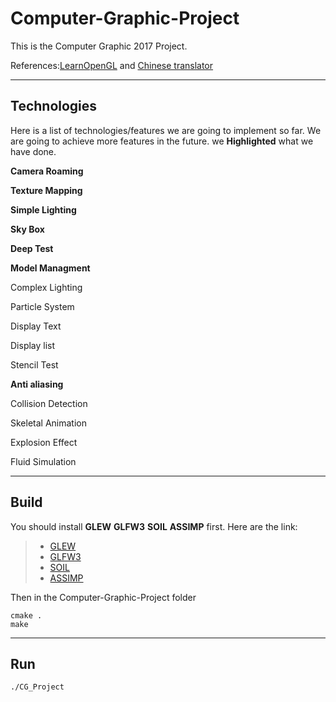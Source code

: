 Computer-Graphic-Project
===================

This is the Computer Graphic 2017 Project.

References:[LearnOpenGL][5] and [Chinese translator][6]

----------

Technologies
-------------

Here is a list of technologies/features we are going to implement so far.
We are going to achieve more features in the future.
we **Highlighted** what we have done.

**Camera Roaming**

**Texture Mapping**

**Simple Lighting**

**Sky Box**

**Deep Test**

**Model Managment**

Complex Lighting

Particle System

Display Text

Display list

Stencil Test

**Anti aliasing**

Collision Detection

Skeletal Animation

Explosion Effect

Fluid Simulation

----------

Build
-------------

You should install **GLEW** **GLFW3** **SOIL** **ASSIMP** first.
Here are the link:

>- [GLEW][1]
>- [GLFW3][2]
>- [SOIL][3]
>- [ASSIMP][4]

Then in the Computer-Graphic-Project folder

```
cmake .
make
```


----------

Run
-------------


```
./CG_Project
```

[1]: http://glew.sourceforge.net/
[2]: http://http://www.glfw.org/
[3]: http://www.lonesock.net/soil.html
[4]: http://assimp.sourceforge.net/
[5]: https://learnopengl.com/
[6]: http://learnopengl-cn.readthedocs.io/zh/latest/
